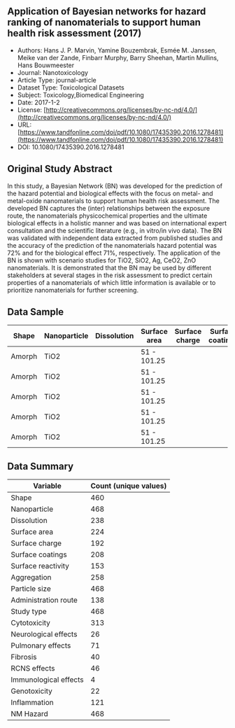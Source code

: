 <script type='text/javascript' src='https://d1bxh8uas1mnw7.cloudfront.net/assets/embed.js'></script>

<div style="float: right; width: 200px" class='altmetric-embed' data-badge-type='donut' data-condensed='true' data-badge-details='right' data-doi="10.1080/17435390.2016.1278481"></div>

## Application of Bayesian networks for hazard ranking of nanomaterials to support human health risk assessment (2017)
<script type="application/ld+json">
	{	
		"@context": {
			"bs": "https://bioschemas.org/",
			"schema": "https://schema.org/",
			"citation": "schema:citation",
			"name": "schema:name",
			"url": "schema:url",
			"variableMeasured": "schema:variableMeasured"
		},
		"variableMeasured": [
			{
				"@type": "schema:PropertyValue",
				"name": "MI-R1.3-ABSTRACT-PHYSCHEM-SHAPE"
			},
			{
				"@type": "schema:PropertyValue",
				"name": "MI-R1.3-ABSTRACT-BASIC-CHEMICAL_COMPOSITION"
			},
			{
				"@type": "schema:PropertyValue",
				"name": "MI-R1.3-ABSTRACT-PHYSCHEM-SOLUBILITY"
			},
			{
				"@type": "schema:PropertyValue",
				"name": "MI-R1.3-ABSTRACT-BASIC-SURFACE_CHEMISTRY"
			},
			{
				"@type": "schema:PropertyValue",
				"name": "MI-R1.3-ABSTRACT-PHYSCHEM-SURFACE_AREA"
			},
			{
				"@type": "schema:PropertyValue",
				"name": "MI-R1.3-ABSTRACT-PHYSCHEM-SURFACE_CHARGE"
			},
			{
				"@type": "schema:PropertyValue",
				"name": "MI-R1.3-ABSTRACT-TOX-ROUTE_OF_ADMINISTRATION"
			},
			{
				"@type": "schema:PropertyValue",
				"name": "MI-R1.3-ABSTRACT-PHYSCHEM-SIZE"
			}
		],
		"@type": "schema:Dataset",
		"name": "Application of Bayesian networks for hazard ranking of nanomaterials to support human health risk assessment",
		"url": "https://www.tandfonline.com/doi/pdf/10.1080/17435390.2016.1278481",
		"citation": "https://doi.org/10.1080/17435390.2016.1278481",
		"@id": "10.1080/17435390.2016.1278481",
		"http://purl.org/dc/terms/conformsTo": { "@type": "schema:CreativeWork", "@id": "https://bioschemas.org/profiles/Dataset/1.0-RELEASE" },
		"schema:license": "http://creativecommons.org/licenses/by-nc-nd/4.0/",
		"schema:creator": [
		  {
			"@type": "schema:Organization",
			"name": "RiskGONE"
		  }
		],
		"schema:datePublished": "2017-1-2"
	}
</script>

* Authors: Hans J. P. Marvin, Yamine Bouzembrak, Esmée M. Janssen, Meike van der Zande, Finbarr Murphy, Barry Sheehan, Martin Mullins, Hans Bouwmeester
* Journal: Nanotoxicology
* Article Type: journal-article
* Dataset Type: Toxicological Datasets
* Subject: Toxicology,Biomedical Engineering
* Date: 2017-1-2
* License: [http://creativecommons.org/licenses/by-nc-nd/4.0/](http://creativecommons.org/licenses/by-nc-nd/4.0/)
* URL: [https://www.tandfonline.com/doi/pdf/10.1080/17435390.2016.1278481](https://www.tandfonline.com/doi/pdf/10.1080/17435390.2016.1278481)
* DOI: 10.1080/17435390.2016.1278481



## Original Study Abstract

In this study, a Bayesian Network (BN) was developed for the prediction of the hazard potential and biological effects with the focus on metal- and metal-oxide nanomaterials to support human health risk assessment. The developed BN captures the (inter) relationships between the exposure route, the nanomaterials physicochemical properties and the ultimate biological effects in a holistic manner and was based on international expert consultation and the scientific literature (e.g., in vitro/in vivo data). The BN was validated with independent data extracted from published studies and the accuracy of the prediction of the nanomaterials hazard potential was 72% and for the biological effect 71%, respectively. The application of the BN is shown with scenario studies for TiO2, SiO2, Ag, CeO2, ZnO nanomaterials. It is demonstrated that the BN may be used by different stakeholders at several stages in the risk assessment to predict certain properties of a nanomaterials of which little information is available or to prioritize nanomaterials for further screening.


## Data Sample

|Shape|Nanoparticle|Dissolution|Surface area|Surface charge|Surface coatings|Surface reactivity|Aggregation|Particle size|Administration route|Study type|Cytotoxicity|Neurological effects|Pulmonary effects|Fibrosis|RCNS effects|Immunological effects|Genotoxicity|Inflammation|NM Hazard|
|-----|------------|-----------|------------|--------------|----------------|------------------|-----------|-------------|--------------------|----------|------------|--------------------|-----------------|--------|------------|---------------------|------------|------------|---------|
|Amorph|TiO2        |           |51 - 101.25 |              |                |                  |High       |10 to 50     |Inhalation          |In vivo   |            |                    |Low              |        |            |                     |            |Low         |Medium   |
|Amorph|TiO2        |           |51 - 101.25 |              |                |                  |High       |10 to 50     |Inhalation          |In vivo   |            |                    |Low              |        |            |                     |            |Medium      |High     |
|Amorph|TiO2        |           |51 - 101.25 |              |                |                  |High       |10 to 50     |Inhalation          |In vivo   |            |                    |Low              |        |            |                     |            |Low         |Medium   |
|Amorph|TiO2        |           |51 - 101.25 |              |                |                  |High       |10 to 50     |Inhalation          |In vivo   |            |                    |Low              |        |            |                     |            |Low         |Medium   |
|Amorph|TiO2        |           |51 - 101.25 |              |                |                  |High       |10 to 50     |Inhalation          |In vivo   |            |                    |Low              |        |            |                     |            |Medium      |High     |


## Data Summary

| **Variable**                    | **Count (unique values)** |
| ------------------------------- | ------------------------- |
|Shape|460|
|Nanoparticle|468|
|Dissolution|238|
|Surface area|224|
|Surface charge|192|
|Surface coatings|208|
|Surface reactivity|153|
|Aggregation|258|
|Particle size|468|
|Administration route|138|
|Study type|468|
|Cytotoxicity|313|
|Neurological effects|26 |
|Pulmonary effects|71 |
|Fibrosis|40 |
|RCNS effects|46 |
|Immunological effects|4  |
|Genotoxicity|22 |
|Inflammation|121|
|NM Hazard|468|
